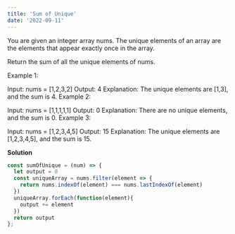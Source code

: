 ```yaml
---
title: 'Sum of Unique'
date: '2022-09-11'
---
```


You are given an integer array nums. The unique elements of an array are the elements that appear exactly once in the array.

Return the sum of all the unique elements of nums.

Example 1:

Input: nums = [1,2,3,2]
Output: 4
Explanation: The unique elements are [1,3], and the sum is 4.
Example 2:

Input: nums = [1,1,1,1,1]
Output: 0
Explanation: There are no unique elements, and the sum is 0.
Example 3:

Input: nums = [1,2,3,4,5]
Output: 15
Explanation: The unique elements are [1,2,3,4,5], and the sum is 15.

**Solution**
```js
const sumOfUnique = (num) => {
  let output = 0
  const uniqueArray = nums.filter(element => {
    return nums.indexOf(element) === nums.lastIndexOf(element)
  })
  uniqueArray.forEach(function(element){
    output += element
  })
  return output
};
```